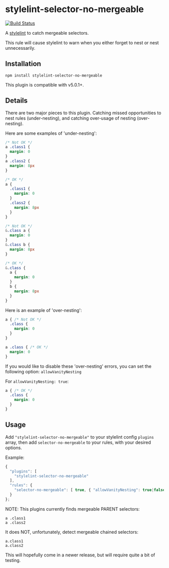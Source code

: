 # stylelint-selector-no-mergeable

[![Build Status](https://travis-ci.org/timothyneiljohnson/stylelint-selector-no-mergeable.svg)](https://travis-ci.org/timothyneiljohnson/stylelint-selector-no-mergeable)

A [stylelint](https://github.com/stylelint/stylelint) to catch mergeable selectors.

This rule will cause stylelint to warn when you either forget to nest or nest unnecessarily.

## Installation

```
npm install stylelint-selector-no-mergeable
```

This plugin is compatible with v5.0.1+.

## Details

There are two major pieces to this plugin. Catching missed opportunities to nest rules (under-nesting), and catching over-usage of nesting (over-nesting).

Here are some examples of 'under-nesting':
```css
/* Not OK */
a .class1 {
  margin: 0
}
a .class2 {
  margin: 8px
}

/* OK */
a {
  .class1 {
    margin: 0
  }
  .class2 {
    margin: 8px
  }
}
```
```css
/* Not OK */
&.class a {
  margin: 0
}
&.class b {
  margin: 8px
}

/* OK */
&.class {
  a {
    margin: 0
  }
  b {
    margin: 8px
  }
}
```

Here is an example of 'over-nesting':

```css
a { /* Not OK */
  .class {
    margin: 0
  }
}

a .class { /* OK */
  margin: 0
}
```

If you would like to disable these 'over-nesting' errors, you can set the following option:
`allowVanityNesting`

For `allowVanityNesting: true`:

```css
a { /* OK */
  .class {
    margin: 0
  }
}
```

## Usage

Add `"stylelint-selector-no-mergeable"` to your stylelint config `plugins` array, then add `selector-no-mergeable` to your rules, with your desired options.

Example:

```js
{
  "plugins": [
    "stylelint-selector-no-mergeable"
  ],
  "rules": {
    "selector-no-mergeable": [ true, { "allowVanityNesting": true|false } ]
  }
};
```



NOTE: This plugins currently finds mergeable PARENT selectors:
```
a .class1
a .class2
```
It does NOT, unfortunately, detect mergeable chained selectors:
```
a.class1
a.class2
```
This will hopefully come in a newer release, but will require quite a bit of testing.
